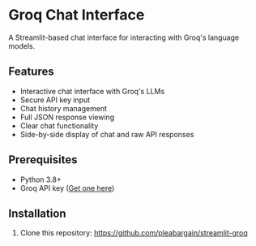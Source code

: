 # Groq Chat Interface

A Streamlit-based chat interface for interacting with Groq's language models.

## Features

- Interactive chat interface with Groq's LLMs
- Secure API key input
- Chat history management
- Full JSON response viewing
- Clear chat functionality
- Side-by-side display of chat and raw API responses

## Prerequisites

- Python 3.8+
- Groq API key ([Get one here](https://console.groq.com/))

## Installation

1. Clone this repository:
https://github.com/pleabargain/streamlit-groq
